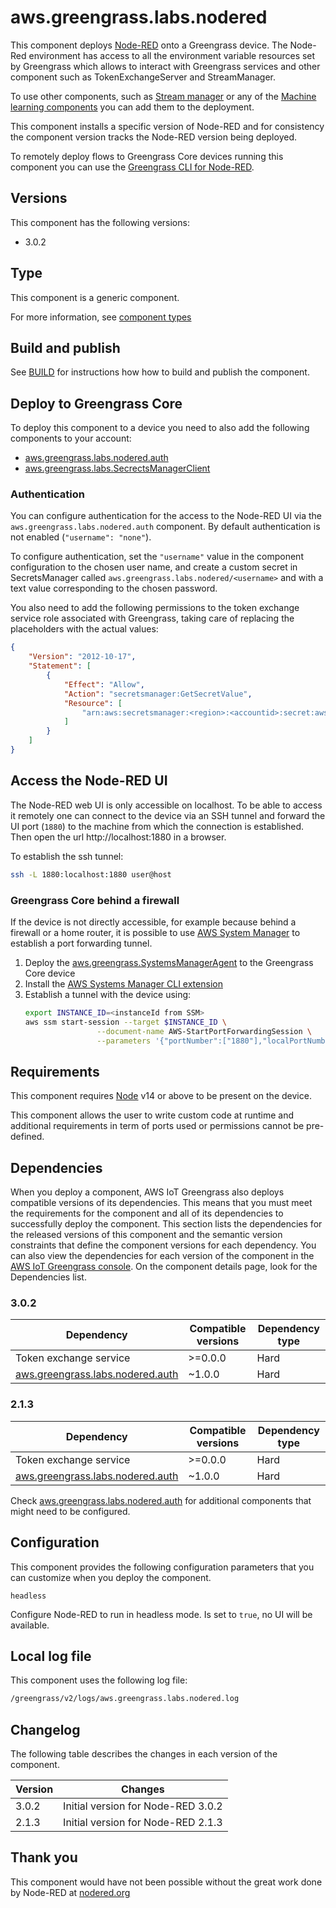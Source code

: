# aws.greengrass.labs.nodered

This component deploys [Node-RED](https://nodered.org/) onto a Greengrass device. The Node-Red environment has access to all the environment variable resources set by Greengrass which allows to interact with Greengrass services and other component such as TokenExchangeServer and StreamManager.

To use other components, such as [Stream manager](https://docs.aws.amazon.com/greengrass/v2/developerguide/stream-manager-component.html) or any of the [Machine learning components](https://docs.aws.amazon.com/greengrass/v2/developerguide/machine-learning-components.html) you can add them to the deployment. 

This component installs a specific version of Node-RED and for consistency the component version tracks the Node-RED version being deployed.

To remotely deploy flows to Greengrass Core devices running this component you can use the [Greengrass CLI for Node-RED](https://github.com/awslabs/aws-greengrass-labs-node-red-app-cli).

## Versions
This component has the following versions:

* 3.0.2

## Type

This component is a generic component.

For more information, see [component types](https://docs.aws.amazon.com/greengrass/v2/developerguide/manage-components.html#component-types)

## Build and publish

See [BUILD](./BUILD.md) for instructions how how to build and publish the component.

## Deploy to Greengrass Core

To deploy this component to a device you need to also add the following components to your account:
- [aws.greengrass.labs.nodered.auth](https://github.com/awslabs/aws-greengrass-labs-nodered-auth)
- [aws.greengrass.labs.SecrectsManagerClient](https://github.com/awslabs/aws-greengrass-labs-SecretsManagerClient)


### Authentication
You can configure authentication for the access to the Node-RED UI via the `aws.greengrass.labs.nodered.auth` component. By default authentication is not enabled (`"username": "none"`). 

To configure authentication, set the `"username"` value in the component configuration to the chosen user name, and create a custom secret in SecretsManager called `aws.greengrass.labs.nodered/<username>` and with a text value corresponding to the chosen password.

You also need to add the following permissions to the token exchange service role associated with Greengrass, taking care of replacing the placeholders with the actual values:

```json
{
    "Version": "2012-10-17",
    "Statement": [
        {
            "Effect": "Allow",
            "Action": "secretsmanager:GetSecretValue",
            "Resource": [
                "arn:aws:secretsmanager:<region>:<accountid>:secret:aws.greengrass.labs.nodered/<secretid>"
            ]
        }
    ]
}
```

## Access the Node-RED UI

The Node-RED web UI is only accessible on localhost. To be able to access it remotely one can connect to the device via an SSH tunnel and forward the UI port (`1880`) to the machine from which the connection is established. Then open the url http://localhost:1880 in a browser.

To establish the ssh tunnel:

```bash
ssh -L 1880:localhost:1880 user@host
```

### Greengrass Core behind a firewall

If the device is not directly accessible, for example because behind a firewall or a home router, it is possible to use [AWS System Manager](https://docs.aws.amazon.com/systems-manager/latest/userguide/systems-manager-instances-and-nodes.html) to establish a port forwarding tunnel. 

1. Deploy the [aws.greengrass.SystemsManagerAgent](https://console.aws.amazon.com/iot/home#/greengrass/v2/components/public/aws.greengrass.SystemsManagerAgent) to the Greengrass Core device
2. Install the [AWS Systems Manager CLI extension](https://docs.aws.amazon.com/systems-manager/latest/userguide/session-manager-working-with-install-plugin.html)
3. Establish a tunnel with the device using:
    ```bash
    export INSTANCE_ID=<instanceId from SSM>
    aws ssm start-session --target $INSTANCE_ID \
                    --document-name AWS-StartPortForwardingSession \
                    --parameters '{"portNumber":["1880"],"localPortNumber":["1880"]}'
    ```



## Requirements

This component requires [Node](https://nodejs.org/en/) v14 or above to be present on the device. 

This component allows the user to write custom code at runtime and additional requirements in term of ports used or permissions cannot be pre-defined.

## Dependencies

When you deploy a component, AWS IoT Greengrass also deploys compatible versions of its dependencies. This means that you must meet the requirements for the component and all of its dependencies to successfully deploy the component. This section lists the dependencies for the released versions of this component and the semantic version constraints that define the component versions for each dependency. You can also view the dependencies for each version of the component in the [AWS IoT Greengrass console](https://console.aws.amazon.com/greengrass). On the component details page, look for the Dependencies list.

### 3.0.2

| Dependency | Compatible versions | Dependency type |
|---|---|---|
| Token exchange service | >=0.0.0 | Hard |
| [aws.greengrass.labs.nodered.auth](https://github.com/awslabs/aws-greengrass-labs-nodered-auth) | ~1.0.0 | Hard |

### 2.1.3

| Dependency | Compatible versions | Dependency type |
|---|---|---|
| Token exchange service | >=0.0.0 | Hard |
| [aws.greengrass.labs.nodered.auth](https://github.com/awslabs/aws-greengrass-labs-nodered-auth) | ~1.0.0 | Hard |

Check [aws.greengrass.labs.nodered.auth](https://github.com/awslabs/aws-greengrass-labs-nodered-auth) for additional components that might need to be configured.

## Configuration

This component provides the following configuration parameters that you can customize when you deploy the component.

`headless`

Configure Node-RED to run in headless mode. Is set to `true`, no UI will be available.


## Local log file

This component uses the following log file:

```bash
/greengrass/v2/logs/aws.greengrass.labs.nodered.log
```


## Changelog

The following table describes the changes in each version of the component.

| Version | Changes |
|---|---|
| 3.0.2 | Initial version for Node-RED 3.0.2 |
| 2.1.3 | Initial version for Node-RED 2.1.3 |


## Thank you

This component would have not been possible without the great work done by Node-RED at [nodered.org](https://nodered.org/)